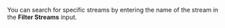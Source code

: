You can search for specific streams by entering the name of the stream in the **Filter Streams** input.
